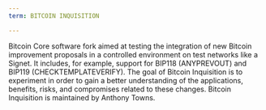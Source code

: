```yaml
---
term: BITCOIN INQUISITION

---
```

Bitcoin Core software fork aimed at testing the integration of new Bitcoin improvement proposals in a controlled environment on test networks like a Signet. It includes, for example, support for BIP118 (ANYPREVOUT) and BIP119 (CHECKTEMPLATEVERIFY). The goal of Bitcoin Inquisition is to experiment in order to gain a better understanding of the applications, benefits, risks, and compromises related to these changes. Bitcoin Inquisition is maintained by Anthony Towns.